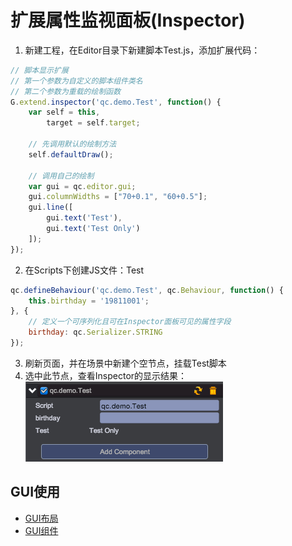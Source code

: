 # 扩展属性监视面板(Inspector)

1. 新建工程，在Editor目录下新建脚本Test.js，添加扩展代码：

```javascript
// 脚本显示扩展
// 第一个参数为自定义的脚本组件类名
// 第二个参数为重载的绘制函数
G.extend.inspector('qc.demo.Test', function() {
    var self = this,
        target = self.target;

    // 先调用默认的绘制方法
    self.defaultDraw();

    // 调用自己的绘制
    var gui = qc.editor.gui;
    gui.columnWidths = ["70+0.1", "60+0.5"];
    gui.line([
        gui.text('Test'),
        gui.text('Test Only')
    ]);
});
```

2. 在Scripts下创建JS文件：Test

```javascript
qc.defineBehaviour('qc.demo.Test', qc.Behaviour, function() {
	this.birthday = '19811001';
}, {
    // 定义一个可序列化且可在Inspector面板可见的属性字段
    birthday: qc.Serializer.STRING
});
```

3. 刷新页面，并在场景中新建个空节点，挂载Test脚本
4. 选中此节点，查看Inspector的显示结果：  	
![](images/inspector.png)

## GUI使用

* [GUI布局](Layout.md)
* [GUI组件](Component.md)


